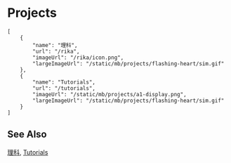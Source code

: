 # Projects

```codecard
[
    {
        "name": "理科",
        "url": "/rika",
        "imageUrl": "/rika/icon.png",
        "largeImageUrl": "/static/mb/projects/flashing-heart/sim.gif"
    },
    {
        "name": "Tutorials",
        "url": "/tutorials",
        "imageUrl": "/static/mb/projects/a1-display.png",
        "largeImageUrl": "/static/mb/projects/flashing-heart/sim.gif"
    }
]
```

## See Also

[理科](/rika),
[Tutorials](/tutorials)

